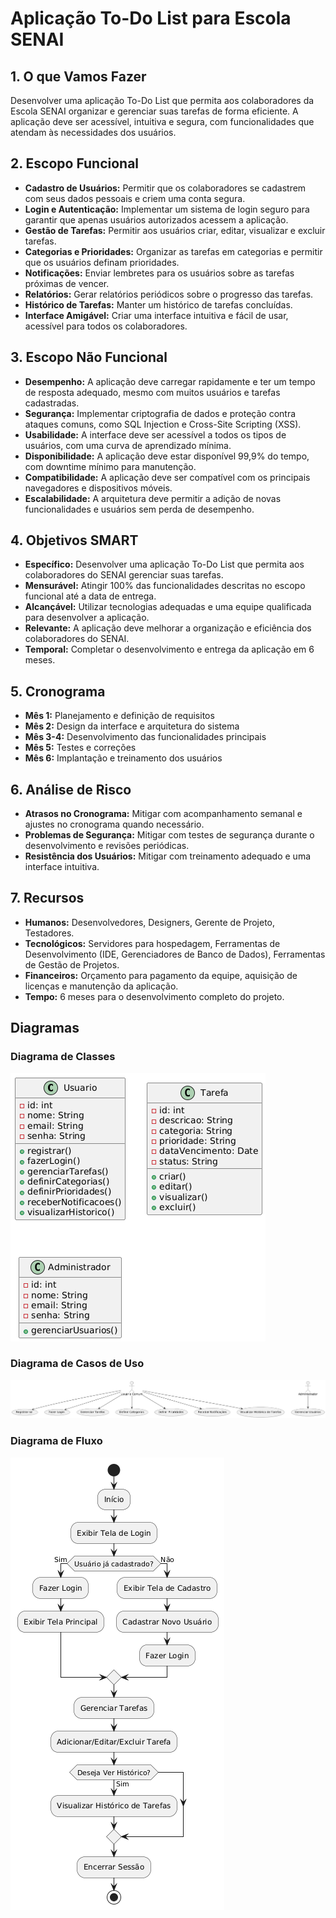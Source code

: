 # Aplicação To-Do List para Escola SENAI

## 1. O que Vamos Fazer

Desenvolver uma aplicação To-Do List que permita aos colaboradores da Escola SENAI organizar e gerenciar suas tarefas de forma eficiente. A aplicação deve ser acessível, intuitiva e segura, com funcionalidades que atendam às necessidades dos usuários.

## 2. Escopo Funcional

- **Cadastro de Usuários:** Permitir que os colaboradores se cadastrem com seus dados pessoais e criem uma conta segura.
- **Login e Autenticação:** Implementar um sistema de login seguro para garantir que apenas usuários autorizados acessem a aplicação.
- **Gestão de Tarefas:** Permitir aos usuários criar, editar, visualizar e excluir tarefas.
- **Categorias e Prioridades:** Organizar as tarefas em categorias e permitir que os usuários definam prioridades.
- **Notificações:** Enviar lembretes para os usuários sobre as tarefas próximas de vencer.
- **Relatórios:** Gerar relatórios periódicos sobre o progresso das tarefas.
- **Histórico de Tarefas:** Manter um histórico de tarefas concluídas.
- **Interface Amigável:** Criar uma interface intuitiva e fácil de usar, acessível para todos os colaboradores.

## 3. Escopo Não Funcional

- **Desempenho:** A aplicação deve carregar rapidamente e ter um tempo de resposta adequado, mesmo com muitos usuários e tarefas cadastradas.
- **Segurança:** Implementar criptografia de dados e proteção contra ataques comuns, como SQL Injection e Cross-Site Scripting (XSS).
- **Usabilidade:** A interface deve ser acessível a todos os tipos de usuários, com uma curva de aprendizado mínima.
- **Disponibilidade:** A aplicação deve estar disponível 99,9% do tempo, com downtime mínimo para manutenção.
- **Compatibilidade:** A aplicação deve ser compatível com os principais navegadores e dispositivos móveis.
- **Escalabilidade:** A arquitetura deve permitir a adição de novas funcionalidades e usuários sem perda de desempenho.

## 4. Objetivos SMART

- **Específico:** Desenvolver uma aplicação To-Do List que permita aos colaboradores do SENAI gerenciar suas tarefas.
- **Mensurável:** Atingir 100% das funcionalidades descritas no escopo funcional até a data de entrega.
- **Alcançável:** Utilizar tecnologias adequadas e uma equipe qualificada para desenvolver a aplicação.
- **Relevante:** A aplicação deve melhorar a organização e eficiência dos colaboradores do SENAI.
- **Temporal:** Completar o desenvolvimento e entrega da aplicação em 6 meses.

## 5. Cronograma

- **Mês 1:** Planejamento e definição de requisitos
- **Mês 2:** Design da interface e arquitetura do sistema
- **Mês 3-4:** Desenvolvimento das funcionalidades principais
- **Mês 5:** Testes e correções
- **Mês 6:** Implantação e treinamento dos usuários

## 6. Análise de Risco

- **Atrasos no Cronograma:** Mitigar com acompanhamento semanal e ajustes no cronograma quando necessário.
- **Problemas de Segurança:** Mitigar com testes de segurança durante o desenvolvimento e revisões periódicas.
- **Resistência dos Usuários:** Mitigar com treinamento adequado e uma interface intuitiva.

## 7. Recursos

- **Humanos:** Desenvolvedores, Designers, Gerente de Projeto, Testadores.
- **Tecnológicos:** Servidores para hospedagem, Ferramentas de Desenvolvimento (IDE, Gerenciadores de Banco de Dados), Ferramentas de Gestão de Projetos.
- **Financeiros:** Orçamento para pagamento da equipe, aquisição de licenças e manutenção da aplicação.
- **Tempo:** 6 meses para o desenvolvimento completo do projeto.

## Diagramas

### Diagrama de Classes

![Diagrama de Classes](docs/diagrams/diagrama_classe.png)

### Diagrama de Casos de Uso


![Diagrama de Casos de Uso](docs/diagrams//diagrama_casos_de_uso.png)

### Diagrama de Fluxo

![Diagrama de Fluxo](docs/diagrams//diagrama_fluxo.png)
